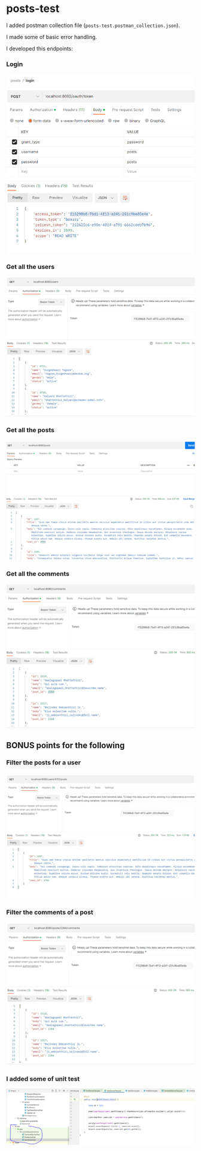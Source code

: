 # posts-test

I added postman collection file (`posts-test.postman_collection.json`).

I made some of basic error handling.

I developed this endpoints:
### Login
![Login](/screenshot/login.PNG)

### Get all the users

![Get all the users](/screenshot/getAllUser.PNG)


### Get all the posts

![Get all the posts](/screenshot/getAllPosts.PNG)

### Get all the comments

![Get all the comments](/screenshot/getAllComments.PNG)

## BONUS points for the following


### Filter the posts for a user

![Filter the posts for a user](/screenshot/getUserPosts.PNG)

### Filter the comments of a post

![Filter the comments of a post](/screenshot/getPostComments.PNG)

### I added some of unit test 

![unit test ](/screenshot/unit_test.PNG)
